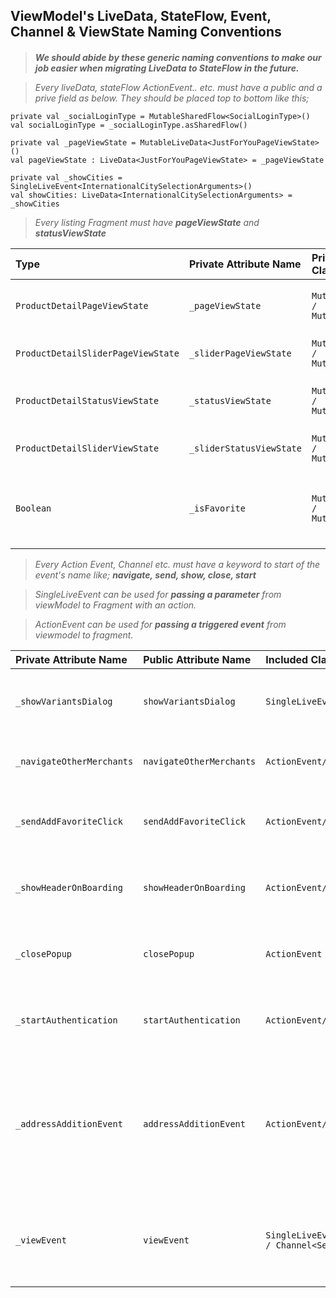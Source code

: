 
## ViewModel's LiveData, StateFlow, Event, Channel & ViewState Naming Conventions

#### 
>*__We should abide by these generic naming conventions to make our job easier when migrating LiveData to StateFlow in the future.__*

>*Every liveData, stateFlow ActionEvent.. etc. must have a public and a prive field as below. They should be placed top to bottom like this;*

    private val _socialLoginType = MutableSharedFlow<SocialLoginType>()
    val socialLoginType = _socialLoginType.asSharedFlow()

    private val _pageViewState = MutableLiveData<JustForYouPageViewState>()
    val pageViewState : LiveData<JustForYouPageViewState> = _pageViewState

    private val _showCities = SingleLiveEvent<InternationalCitySelectionArguments>() 
    val showCities: LiveData<InternationalCitySelectionArguments> = _showCities

>*Every listing Fragment must have* ***pageViewState*** *and* ***statusViewState***

| Type | Private Attribute Name | Private Included Class | Public Attribute Name | Public Included Class    | Description                |
| :-------- | :-------- | :------- | :------------------------- | :------------------------- | :-------------------------|
| `ProductDetailPageViewState` | `_pageViewState`| `MutableLiveData<T> / MutableStateFlow<T>`| `pageViewState` | `LiveData<ProductDetailPageViewState> / StateFlow<T>`  | for __main__ recyclerView listing in a fragment |
| `ProductDetailSliderPageViewState` | `_sliderPageViewState` | `MutableLiveData<T> / MutableStateFlow<T>`| `sliderPageViewState`| `LiveData<ProductDetailSliderPageViewState> / StateFlow<T>` |  for __sublisting__ in a fragment |
| `ProductDetailStatusViewState` | `_statusViewState` | `MutableLiveData<T> / MutableStateFlow<T>` | `statusViewState`| `LiveData<ProductDetailStatusViewState> / StateFlow<T>`  | for __main__ state management in a fragment |
| `ProductDetailSliderViewState` | `_sliderStatusViewState` | `MutableLiveData<T> / MutableStateFlow<T>` | `sliderStatusViewState`| `LiveData<ProductDetailSliderViewState> / StateFlow<T>` | for __sub__ state management in a fragment|
| `Boolean` | `_isFavorite` | `MutableLiveData<T> / MutableStateFlow<T>` | `isFavorite`| `LiveData<Boolean> / StateFlow<T>`  | primitive type's responsibility should described by naming  |


> *Every Action Event, Channel etc. must have a keyword to start of the event's name like;* ***navigate, send, show, close, start***

> *SingleLiveEvent can be used for ***passing a parameter*** from viewModel to Fragment with an action.*

> *ActionEvent can be used for ***passing a triggered event*** from viewmodel to fragment.*

| Private Attribute Name | Public Attribute Name| Included Class|Description|
| :-------- | :------- | :------------------------- | :------------------------- |
| `_showVariantsDialog` | `showVariantsDialog` | `SingleLiveEvent<T>/Channel<T>` | __show__ keyword can be used for showing popup, dialog etc. on UI to user. |
| `_navigateOtherMerchants` | `navigateOtherMerchants` | `ActionEvent/ActionChannel` | __navigate__ keyword can be used for navigating to a fragment.|
| `_sendAddFavoriteClick`| `sendAddFavoriteClick` | `ActionEvent/ActionChannel` | __send__ keyword can be used for sending an analytic event or firebase event etc. |
| `_showHeaderOnBoarding`| `showHeaderOnBoarding` | `ActionEvent/ActionChannel` | __show__ keyword can be used for showing a dialog or onBoarding on the screen. |
| `_closePopup`| `closePopup`| `ActionEvent` | __close__ keyword can be used for closing a dialog or onBoarding on the screen.|
| `_startAuthentication`| `startAuthentication`| `ActionEvent/ActionChannel` | __start__ keyword can be used for starting a flow like authentication flow. |
| `_addressAdditionEvent`| `addressAdditionEvent`| `ActionEvent/ActionChannel` | add __event__ at to end of the naming of the ActionEvent attribute when the attribute in created inside of __SharedViewModel__. Because the event can be related with different flows for each viewModel |
| `_viewEvent`| `viewEvent`| `SingleLiveEvent<SealedClass> / Channel<SealedClass>` | add __event__ at to end of the naming of the ActionEvent attribute when the attribute type is enum or sealed class.

  